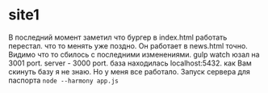 # site1
В последний момент заметил что бургер в index.html работать перестал. что то менять уже поздно. Он работает в news.html точно.
Видимо что то сбилось с последними изменениями.
gulp watch юзал на 3001 port.
server - 3000 port.
база находилась localhost:5432.
как Вам скинуть базу я не знаю.
Но у меня все работало.
Запуск сервера для паспорта 
`node --harmony app.js`